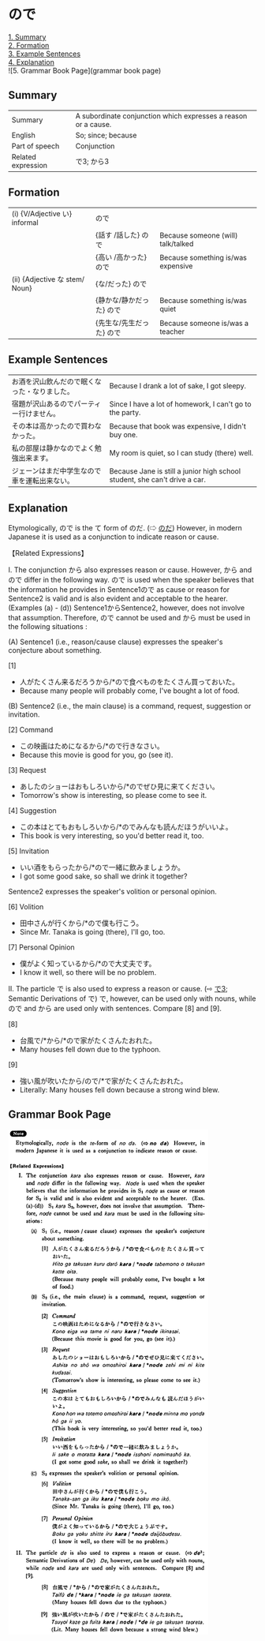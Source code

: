 # ので

[1. Summary](#summary)<br>
[2. Formation](#formation)<br>
[3. Example Sentences](#example-sentences)<br>
[4. Explanation](#explanation)<br>
![5. Grammar Book Page](grammar book page)<br>


## Summary

<table><tr>   <td>Summary</td>   <td>A subordinate conjunction which expresses a reason or a cause.</td></tr><tr>   <td>English</td>   <td>So; since; because</td></tr><tr>   <td>Part of speech</td>   <td>Conjunction</td></tr><tr>   <td>Related expression</td>   <td>で3; から3</td></tr></table>

## Formation

<table class="table"> <tbody><tr class="tr head"> <td class="td"><span class="numbers">(i)</span> <span> <span class="bold">{V/Adjective い}    informal</span></span></td> <td class="td"><span class="concept">ので</span> </td> <td class="td"><span>&nbsp;</span></td> </tr> <tr class="tr"> <td class="td"><span>&nbsp;</span></td> <td class="td"><span>{話す /話した} <span class="concept">ので</span></span></td> <td class="td"><span>Because    someone (will) talk/talked</span></td> </tr> <tr class="tr"> <td class="td"><span>&nbsp;</span></td> <td class="td"><span>{高い /高かった} <span class="concept">ので</span></span></td> <td class="td"><span>Because    something is/was expensive</span></td> </tr> <tr class="tr head"> <td class="td"><span class="numbers">(ii)</span> <span> <span class="bold">{Adjective な stem/   Noun}</span></span></td> <td class="td"><span>{<span class="concept">な</span>/<span class="concept">だった</span>} <span class="concept">ので</span></span></td> <td class="td"><span>&nbsp;</span></td> </tr> <tr class="tr"> <td class="td"><span>&nbsp;</span></td> <td class="td"><span>{静か<span class="concept">な</span>/静か<span class="concept">だった</span>} <span class="concept">ので</span></span></td> <td class="td"><span>Because    something is/was quiet</span></td> </tr> <tr class="tr"> <td class="td"><span>&nbsp;</span></td> <td class="td"><span>{先生<span class="concept">な</span>/先生<span class="concept">だった</span>} <span class="concept">ので</span></span></td> <td class="td"><span>Because    someone is/was a teacher</span></td> </tr></tbody></table>

## Example Sentences

<table><tr>   <td>お酒を沢山飲んだので眠くなった・なりました。</td>   <td>Because I drank a lot of sake, I got sleepy.</td></tr><tr>   <td>宿題が沢山あるのでパーティー行けません。</td>   <td>Since I have a lot of homework, I can't go to the party.</td></tr><tr>   <td>その本は高かったので買わなかった。</td>   <td>Because that book was expensive, I didn't buy one.</td></tr><tr>   <td>私の部屋は静かなのでよく勉強出来ます。</td>   <td>My room is quiet, so I can study (there) well.</td></tr><tr>   <td>ジェーンはまだ中学生なので車を運転出来ない。</td>   <td>Because Jane is still a junior high school student, she can't drive a car.</td></tr></table>

## Explanation

<p>Etymologically, <span class="cloze">ので</span> is the て form of のだ. (⇨ <a href="#㊦ のだ">のだ</a>) However, in modern Japanese it is used as a conjunction to indicate reason or cause.</p>  <p>【Related Expressions】</p>  <p>I. The conjunction から also expresses reason or cause. However, から and <span class="cloze">ので</span> differ in the following way. <span class="cloze">ので</span> is used when the speaker believes that the information he provides in Sentence1<span class="cloze">ので</span> as cause or reason for Sentence2 is valid and is also evident and acceptable to the hearer. (Examples (a) - (d)) Sentence1からSentence2, however, does not involve that assumption. Therefore, <span class="cloze">ので</span> cannot be used and から must be used in the following situations :</p>   <p>(A) Sentence1 (i.e., reason/cause clause) expresses the speaker's conjecture about something.</p>  [1]</p>  <ul> <li>人がたくさん来るだろうから/*<span class="cloze">ので</span>食べものをたくさん買っておいた。</li> <li>Because many people will probably come, I've bought a lot of food.</li> </ul>  <p>(B) Sentence2 (i.e., the main clause) is a command, request, suggestion or invitation.</p>  <p>[2] Command</p>  <ul> <li>この映画はためになるから/*<span class="cloze">ので</span>行きなさい。</li> <li>Because this movie is good for you, go (see it).</li> </ul>  <p>[3] Request</p>  <ul> <li>あしたのショーはおもしろいから/*<span class="cloze">ので</span>ぜひ見に来てください。</li> <li>Tomorrow's show is interesting, so please come to see it.</li> </ul>  <p>[4] Suggestion</p>  <ul> <li>この本はとてもおもしろいから/*<span class="cloze">ので</span>みんなも読んだほうがいいよ。</li> <li>This book is very interesting, so you'd better read it, too.</li> </ul>  <p>[5] Invitation</p>  <ul> <li>いい酒をもらったから/*<span class="cloze">ので</span>一緒に飲みましょうか。</li> <li>I got some good sake, so shall we drink it together?</li> </ul>  <p>Sentence2 expresses the speaker's volition or personal opinion.</p>  <p>[6] Volition</p>  <ul> <li>田中さんが行くから/*<span class="cloze">ので</span>僕も行こう。</li> <li>Since Mr. Tanaka is going (there), I'll go, too.</li> </ul>  <p>[7] Personal Opinion</p>  <ul> <li>僕がよく知っているから/*<span class="cloze">ので</span>大丈夫です。</li> <li>I know it well, so there will be no problem.</li> </ul>  <p>II. The particle で is also used to express a reason or cause. (⇨ <a href="#㊦ で (3)">で3</a>; Semantic Derivations of で) で, however, can be used only with nouns, while <span class="cloze">ので</span> and から are used only with sentences. Compare [8] and [9].</p>  <p>[8]</p>  <ul> <li>台風で/*から/*<span class="cloze">ので</span>家がたくさんたおれた。</li> <li>Many houses fell down due to the typhoon.</li> </ul>  <p>[9]</p>  <ul> <li>強い風が吹いたから/<span class="cloze">ので</span>/*で家がたくさんたおれた。</li> <li>Literally: Many houses fell down because a strong wind blew.</li> </ul>

## Grammar Book Page

![](../img/Basicので.png)

